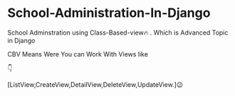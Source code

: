 # School-Administration-In-Django

School Adminstration using  Class-Based-view🔥 . Which is Advanced Topic in Django

CBV Means Were You can Work With Views like 

👇

[ListView,CreateView,DetailView,DeleteView,UpdateView.]😉





